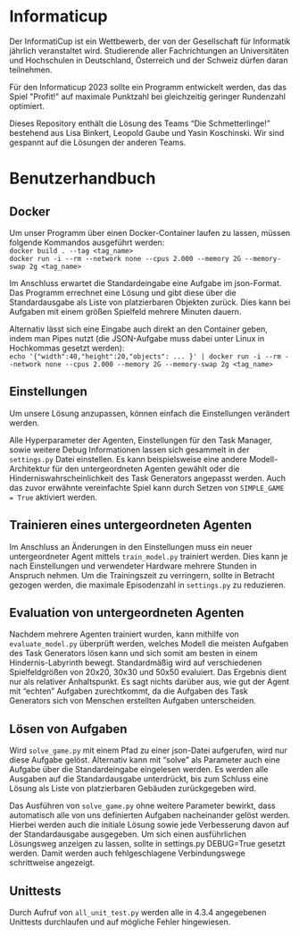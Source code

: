 # Informaticup
Der InformatiCup ist ein Wettbewerb, der von der Gesellschaft für Informatik jährlich veranstaltet wird. Studierende aller Fachrichtungen an Universitäten und Hochschulen in Deutschland, Österreich und der Schweiz dürfen daran teilnehmen.

Für den Informaticup 2023 sollte ein Programm entwickelt werden, das das Spiel "Profit!" auf maximale Punktzahl bei gleichzeitig geringer Rundenzahl optimiert. 

Dieses Repository enthält die Lösung des Teams “Die Schmetterlinge!” bestehend aus Lisa Binkert, Leopold Gaube und Yasin Koschinski. Wir sind gespannt auf die Lösungen der anderen Teams.


# Benutzerhandbuch

## Docker
Um unser Programm über einen Docker-Container laufen zu lassen, müssen folgende Kommandos ausgeführt werden:  
`docker build . --tag <tag_name>`  
`docker run -i --rm --network none --cpus 2.000 --memory 2G --memory-swap 2g <tag_name>`   

Im Anschluss erwartet die Standardeingabe eine Aufgabe im json-Format. Das Programm errechnet eine Lösung und gibt diese über die Standardausgabe als Liste von platzierbaren Objekten zurück. Dies kann bei Aufgaben mit einem größen Spielfeld mehrere Minuten dauern.

Alternativ lässt sich eine Eingabe auch direkt an den Container geben, indem man Pipes nutzt (die JSON-Aufgabe muss dabei unter Linux in Hochkommas gesetzt werden):  
`echo '{"width":40,"height":20,"objects": ... }' | docker run -i --rm --network none --cpus 2.000 --memory 2G --memory-swap 2g <tag_name>`

## Einstellungen
Um unsere Lösung anzupassen, können einfach die Einstellungen verändert werden.

Alle Hyperparameter der Agenten, Einstellungen für den Task Manager, sowie weitere Debug Informationen lassen sich gesammelt in der `settings.py` Datei einstellen. 
Es kann beispielsweise eine andere Modell-Architektur für den untergeordneten Agenten gewählt oder die Hinderniswahrscheinlichkeit des Task Generators angepasst werden. Auch das zuvor erwähnte vereinfachte Spiel kann durch Setzen von `SIMPLE_GAME = True` aktiviert werden. 

## Trainieren eines untergeordneten Agenten
Im Anschluss an Änderungen in den Einstellungen muss ein neuer untergeordneter Agent mittels `train_model.py` trainiert werden. Dies kann je nach Einstellungen und verwendeter Hardware mehrere Stunden in Anspruch nehmen. Um die Trainingszeit zu verringern, sollte in Betracht gezogen werden, die maximale Episodenzahl in `settings.py` zu reduzieren.

## Evaluation von untergeordneten Agenten
Nachdem mehrere Agenten trainiert wurden, kann mithilfe von `evaluate_model.py` überprüft werden, welches Modell die meisten Aufgaben des Task Generators lösen kann und sich somit am besten in einem Hindernis-Labyrinth bewegt. Standardmäßig wird auf verschiedenen Spielfeldgrößen von 20x20, 30x30 und 50x50 evaluiert.
Das Ergebnis dient nur als relativer Anhaltspunkt. Es sagt nichts darüber aus, wie gut der Agent mit “echten” Aufgaben zurechtkommt, da die Aufgaben des Task Generators sich von Menschen erstellten Aufgaben unterscheiden. 

## Lösen von Aufgaben
Wird `solve_game.py` mit einem Pfad zu einer json-Datei aufgerufen, wird nur diese Aufgabe gelöst. Alternativ kann mit “solve” als Parameter auch eine Aufgabe über die Standardeingabe eingelesen werden. Es werden alle Ausgaben auf die Standardausgabe unterdrückt, bis zum Schluss eine Lösung als Liste von platzierbaren Gebäuden zurückgegeben wird. 

Das Ausführen von `solve_game.py` ohne weitere Parameter bewirkt, dass automatisch alle von uns definierten Aufgaben nacheinander gelöst werden. Hierbei werden auch die initiale Lösung sowie jede Verbesserung davon auf der Standardausgabe ausgegeben. Um sich einen ausführlichen Lösungsweg anzeigen zu lassen, sollte in settings.py DEBUG=True gesetzt werden. Damit werden auch fehlgeschlagene Verbindungswege schrittweise angezeigt.

## Unittests
Durch Aufruf von `all_unit_test.py` werden alle in 4.3.4 angegebenen Unittests durchlaufen und auf mögliche Fehler hingewiesen.

